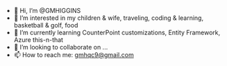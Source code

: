 - 👋 Hi, I’m @GMHIGGINS
- 👀 I’m interested in my children & wife, traveling, coding & learning, basketball & golf, food
- 🌱 I’m currently learning CounterPoint customizations, Entity Framework, Azure this-n-that
- 💞️ I’m looking to collaborate on ...
- 📫 How to reach me: gmhqc9@gmail.com

<!---
GMHIGGINS/GMHIGGINS is a ✨ special ✨ repository because its `README.md` (this file) appears on your GitHub profile.
You can click the Preview link to take a look at your changes.
--->
